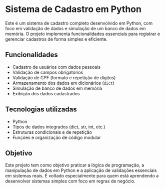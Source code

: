 # Sistema de Cadastro em Python

Este é um sistema de cadastro completo desenvolvido em Python, com foco em validação de dados e simulação de um banco de dados em memória. O projeto implementa funcionalidades essenciais para registrar e gerenciar cadastros de forma simples e eficiente.

## Funcionalidades

- Cadastro de usuários com dados pessoais
- Validação de campos obrigatórios
- Validação de CPF (formato e repetição de dígitos)
- Armazenamento dos dados em dicionários (`dict`)
- Simulação de banco de dados em memória
- Exibição dos dados cadastrados

## Tecnologias utilizadas

- Python 
- Tipos de dados integrados (dict, str, int, etc.)
- Estruturas condicionais e de repetição
- Funções e organização de código modular

## Objetivo

Este projeto tem como objetivo praticar a lógica de programação, a manipulação de dados em Python e a aplicação de validações essenciais em sistemas reais. É voltado especialmente para quem está aprendendo a desenvolver sistemas simples com foco em regras de negócio.

